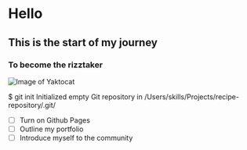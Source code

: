 # Hello
## This is the start of my journey
### To become the rizztaker
![Image of Yaktocat](https://octodex.github.com/images/yaktocat.png)

$ git init
Initialized empty Git repository in /Users/skills/Projects/recipe-repository/.git/
- [ ] Turn on Github Pages
- [ ] Outline my portfolio
- [ ] Introduce myself to the community
